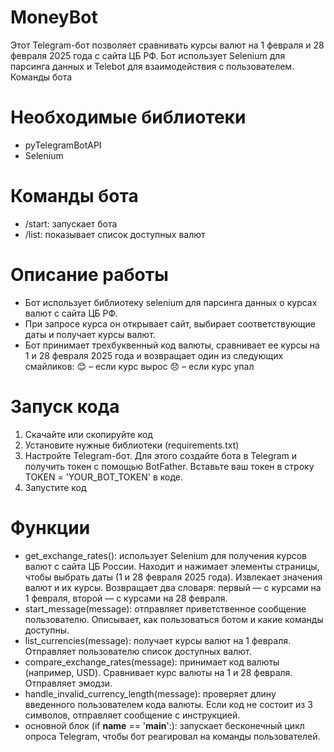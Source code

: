# MoneyBot
Этот Telegram-бот позволяет сравнивать курсы валют на 1 февраля и 28 февраля 2025 года с сайта ЦБ РФ. Бот использует Selenium для парсинга данных и Telebot для взаимодействия с пользователем.
Команды бота 
# Необходимые библиотеки
- pyTelegramBotAPI
- Selenium
# Команды бота
- /start: запускает бота
- /list:	показывает список доступных валют
# Описание работы
- Бот использует библиотеку selenium для парсинга данных о курсах валют с сайта ЦБ РФ.
- При запросе курса он открывает сайт, выбирает соответствующие даты и получает курсы валют.
- Бот принимает трехбуквенный код валюты, сравнивает ее курсы на 1 и 28 февраля 2025 года и возвращает один из следующих смайликов:
😊 – если курс вырос
😞 – если курс упал
# Запуск кода
1. Скачайте или скопируйте код
2. Установите нужные библиотеки (requirements.txt)
3. Настройте Telegram-бот. Для этого создайте бота в Telegram и получить токен с помощью BotFather. Вставьте ваш токен в строку TOKEN = 'YOUR_BOT_TOKEN' в коде.
4. Запустите код
# Функции
- get_exchange_rates(): использует Selenium для получения курсов валют с сайта ЦБ России. Находит и нажимает элементы страницы, чтобы выбрать даты (1 и 28 февраля 2025 года). Извлекает значения валют и их курсы. Возвращает два словаря: первый — с курсами на 1 февраля, второй — с курсами на 28 февраля.
- start_message(message): отправляет приветственное сообщение пользователю. Описывает, как пользоваться ботом и какие команды доступны.
- list_currencies(message): получает курсы валют на 1 февраля. Отправляет пользователю список доступных валют.
- compare_exchange_rates(message): принимает код валюты (например, USD). Сравнивает курс валюты на 1 и 28 февраля. Отправляет эмодзи.
- handle_invalid_currency_length(message): проверяет длину введенного пользователем кода валюты. Если код не состоит из 3 символов, отправляет сообщение с инструкцией.
- основной блок (if __name__ == '__main__':): запускает бесконечный цикл опроса Telegram, чтобы бот реагировал на команды пользователей.
